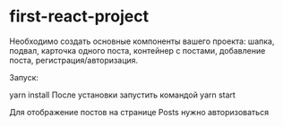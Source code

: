 # first-react-project
Необходимо создать основные компоненты вашего проекта: шапка, подвал, карточка одного поста, контейнер с постами, добавление поста, регистрация/авторизация.

Запуск:

yarn install
После установки запустить командой
yarn start


Для отображение постов на странице Posts нужно авторизоваться
